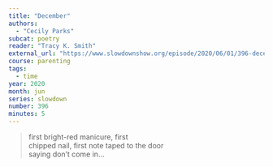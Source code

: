 ```yaml
---
title: "December"
authors:
  - "Cecily Parks"
subcat: poetry
reader: "Tracy K. Smith"
external_url: "https://www.slowdownshow.org/episode/2020/06/01/396-december"
course: parenting
tags:
  - time
year: 2020
month: jun
series: slowdown
number: 396
minutes: 5
---
```


> first bright-red manicure, first  
chipped nail, first note taped to the door  
saying don’t come in...
